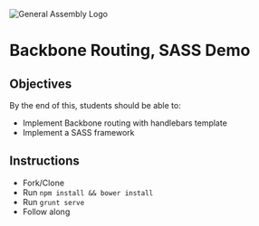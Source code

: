 ![General Assembly Logo](http://i.imgur.com/ke8USTq.png)

# Backbone Routing, SASS Demo

## Objectives

By the end of this, students should be able to:

- Implement Backbone routing with handlebars template
- Implement a SASS framework

## Instructions

- Fork/Clone
- Run `npm install && bower install`
- Run `grunt serve`
- Follow along